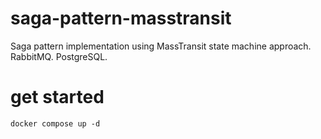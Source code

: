 # saga-pattern-masstransit
Saga pattern implementation using MassTransit state machine approach. RabbitMQ. PostgreSQL.

# get started
```
docker compose up -d
```